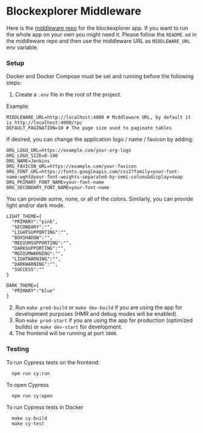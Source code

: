 # Blockexplorer Middleware

Here is the [middleware repo](https://github.com/casper-network/casper-blockexplorer-middleware) for the blockexplorer app.
If you want to run the whole app on your own you might need it. Please follow the `README.md` in the middleware repo and then use the middleware URL as `MIDDLEWARE_URL` env variable.

### Setup

Docker and Docker Compose must be set and running before the following steps:

1. Create a `.env` file in the root of the project.

Example:
```
MIDDLEWARE_URL=http://localhost:4000 # Middleware URL, by default it is http://localhost:4000/rpc
DEFAULT_PAGINATION=10 # The page size used to paginate tables
```

If desired, you can change the application logo / name / favicon by adding:

```
ORG_LOGO_URL=https://example.com/your-org-logo
ORG_LOGO_SIZE=0-100
ORG_NAME=Jenkins
ORG_FAVICON_URL=https://example.com/your-favicon
ORG_FONT_URL=https://fonts.googleapis.com/css2?family=your-font-name:wght@your-font-weights-separated-by-semi-colons&display=swap
ORG_PRIMARY_FONT_NAME=your-font-name
ORG_SECONDARY_FONT_NAME=your-font-name
```

You can provide some, none, or all of the colors. Similarly, you can provide light and/or dark mode.

```
LIGHT_THEME={
  "PRIMARY":"pink",
  "SECONDARY":"",
  "LIGHTSUPPORTING":"",
  "BOXSHADOW":"",
  "MEDIUMSUPPORTING":"",
  "DARKSUPPORTING":"",
  "MEDIUMWARNING":"",
  "LIGHTWARNING":"",
  "DARKWARNING":"",
  "SUCCESS":""
}

DARK_THEME={
  "PRIMARY":"blue"
}

```

2. Run `make prod-build` or `make dev-build` if you are using the app for development purposes (HMR and debug modes will be enabled).
3. Run `make prod-start` if you are using the app for production (optimized builds) or `make dev-start` for development. 
4. The frontend will be running at port `3000`. 

### Testing
To run Cypress tests on the frontend:
```
  npm run cy:run
```

To open Cypress
```
  npm run cy:open
```

To run Cypress tests in Docker
```
  make cy-build
  make cy-test
```
